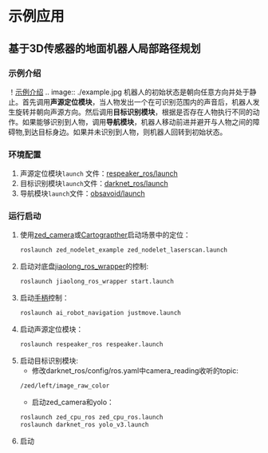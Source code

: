 # 示例应用

## 基于3D传感器的地面机器人局部路径规划
### 示例介绍
！[示例介绍](https://github.com/jixingwu/combine/blob/master/example.png)
.. image:: ./example.jpg
机器人的初始状态是朝向任意方向并处于静止。首先调用**声源定位模块**，当人物发出一个在可识别范围内的声音后，机器人发生旋转并朝向声源方向。然后调用**目标识别模块**，根据是否存在人物执行不同的动作。如果能够识别到人物，调用**导航模块**，机器人移动前进并避开与人物之间的障碍物,到达目标身边。如果并未识别到人物，则机器人回转到初始状态。

### 环境配置
1. 声源定位模块`launch` 文件：[respeaker_ros/launch](https://github.com/furushchev/respeaker_ros/tree/master/launch)
2. 目标识别模块`launch`文件：[darknet_ros/launch](https://github.com/leggedrobotics/darknet_ros/tree/master/darknet_ros/launch)
3. 导航模块`launch`文件：[obsavoid/launch](https://github.com/jixingwu/obsavoid/tree/master/obsavoid/launch)

### 运行启动
1. 使用[zed_camera](http://192.168.22.201/software/sensors/ai_robot_sensors/startup.html#zed-camera)或[Cartograpther](http://192.168.22.201/software/localization/cartographer/startup.html#id3)启动场景中的定位：
    ```bash
	roslaunch zed_nodelet_example zed_nodelet_laserscan.launch
    ```
2. 启动对底盘[jiaolong_ros_wrapper](https://github.com/NLS-SJTU/jiaolong_ros_wrapper)的控制:
	```bash
	roslaunch jiaolong_ros_wrapper start.launch
	```
3. 启动[手柄](http://192.168.22.201/software/navigation/startup.html#id8)控制：
	```bash
	roslaunch ai_robot_navigation justmove.launch
	```
4. 启动声源定位模块：
	```bash
	roslaunch respeaker_ros respeaker.launch
	```
5. 启动目标识别模块:
    - 修改darknet_ros/config/ros.yaml中camera_reading收听的topic:
	```bash
	/zed/left/image_raw_color
	```
    - 启动zed_camera和yolo：
	```bash
	roslaunch zed_cpu_ros zed_cpu_ros.launch
	roslaunch darknet_ros yolo_v3.launch
	```
6. 启动
